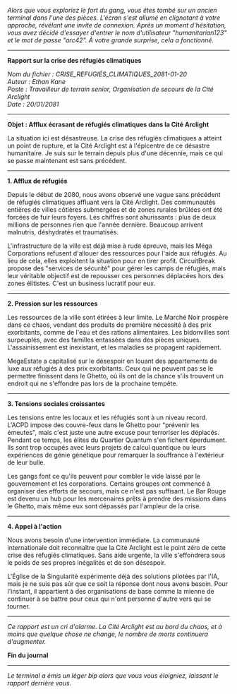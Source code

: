 _Alors que vous exploriez le fort du gang, vous êtes tombé sur un ancien terminal dans l'une des pièces. L'écran s'est allumé en clignotant à votre approche, révélant une invite de connexion. Après un moment d'hésitation, vous avez décidé d'essayer d'entrer le nom d'utilisateur "humanitarian123" et le mot de passe "arc42". À votre grande surprise, cela a fonctionné._

---

**Rapport sur la crise des réfugiés climatiques**

_Nom du fichier : CRISE_REFUGIÉS_CLIMATIQUES_2081-01-20  
Auteur : Ethan Kane  
Poste : Travailleur de terrain senior, Organisation de secours de la Cité Arclight  
Date : 20/01/2081_

---

**Objet : Afflux écrasant de réfugiés climatiques dans la Cité Arclight**

La situation ici est désastreuse. La crise des réfugiés climatiques a atteint un point de rupture, et la Cité Arclight est à l'épicentre de ce désastre humanitaire. Je suis sur le terrain depuis plus d'une décennie, mais ce qui se passe maintenant est sans précédent.

---

**1. Afflux de réfugiés**

Depuis le début de 2080, nous avons observé une vague sans précédent de réfugiés climatiques affluant vers la Cité Arclight. Des communautés entières de villes côtières submergées et de zones rurales brûlées ont été forcées de fuir leurs foyers. Les chiffres sont ahurissants : plus de deux millions de personnes rien que l'année dernière. Beaucoup arrivent malnutris, déshydratés et traumatisés.

L'infrastructure de la ville est déjà mise à rude épreuve, mais les Méga Corporations refusent d'allouer des ressources pour l'aide aux réfugiés. Au lieu de cela, elles exploitent la situation pour en tirer profit. CircuitBreak propose des "services de sécurité" pour gérer les camps de réfugiés, mais leur véritable objectif est de repousser ces personnes déplacées hors des zones élitistes. C'est un business lucratif pour eux.

---

**2. Pression sur les ressources**

Les ressources de la ville sont étirées à leur limite. Le Marché Noir prospère dans ce chaos, vendant des produits de première nécessité à des prix exorbitants, comme de l'eau et des rations alimentaires. Les bidonvilles sont surpeuplés, avec des familles entassées dans des pièces uniques. L'assainissement est inexistant, et les maladies se propagent rapidement.

MegaEstate a capitalisé sur le désespoir en louant des appartements de luxe aux réfugiés à des prix exorbitants. Ceux qui ne peuvent pas se le permettre finissent dans le Ghetto, où ils ont de la chance s'ils trouvent un endroit qui ne s'effondre pas lors de la prochaine tempête.

---

**3. Tensions sociales croissantes**

Les tensions entre les locaux et les réfugiés sont à un niveau record. L'ACPD impose des couvre-feux dans le Ghetto pour "prévenir les émeutes", mais c'est juste une autre excuse pour terroriser les déplacés. Pendant ce temps, les élites du Quartier Quantum s'en fichent éperdument. Ils sont trop occupés avec leurs projets de calcul quantique ou leurs expériences de génie génétique pour remarquer la souffrance à l'extérieur de leur bulle.

Les gangs font ce qu'ils peuvent pour combler le vide laissé par le gouvernement et les corporations. Certains groupes ont commencé à organiser des efforts de secours, mais ce n'est pas suffisant. Le Bar Rouge est devenu un hub pour les mercenaires prêts à prendre des missions dans le Ghetto, mais même eux sont dépassés par l'ampleur de la crise.

---

**4. Appel à l'action**

Nous avons besoin d'une intervention immédiate. La communauté internationale doit reconnaître que la Cité Arclight est le point zéro de cette crise des réfugiés climatiques. Sans aide urgente, la ville s'effondrera sous le poids de ses propres inégalités et de son désespoir.

L'Église de la Singularité expérimente déjà des solutions pilotées par l'IA, mais je ne suis pas sûr que ce soit la réponse dont nous avons besoin. Pour l'instant, il appartient à des organisations de base comme la mienne de continuer à se battre pour ceux qui n'ont personne d'autre vers qui se tourner.

---

_Ce rapport est un cri d'alarme. La Cité Arclight est au bord du chaos, et à moins que quelque chose ne change, le nombre de morts continuera d'augmenter._

**Fin du journal**

---

_Le terminal a émis un léger bip alors que vous vous éloigniez, laissant le rapport derrière vous._
